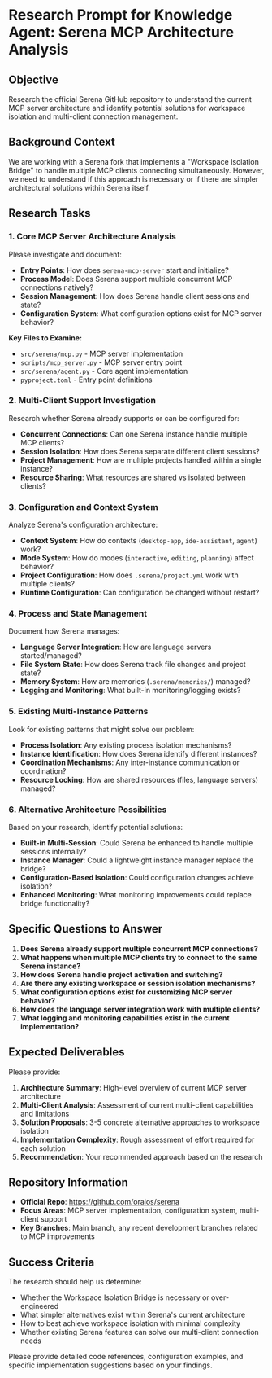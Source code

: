 # Research Prompt for Knowledge Agent: Serena MCP Architecture Analysis

## Objective
Research the official Serena GitHub repository to understand the current MCP server architecture and identify potential solutions for workspace isolation and multi-client connection management.

## Background Context
We are working with a Serena fork that implements a "Workspace Isolation Bridge" to handle multiple MCP clients connecting simultaneously. However, we need to understand if this approach is necessary or if there are simpler architectural solutions within Serena itself.

## Research Tasks

### 1. **Core MCP Server Architecture Analysis**
Please investigate and document:

- **Entry Points**: How does `serena-mcp-server` start and initialize?
- **Process Model**: Does Serena support multiple concurrent MCP connections natively?
- **Session Management**: How does Serena handle client sessions and state?
- **Configuration System**: What configuration options exist for MCP server behavior?

**Key Files to Examine:**
- `src/serena/mcp.py` - MCP server implementation
- `scripts/mcp_server.py` - MCP server entry point
- `src/serena/agent.py` - Core agent implementation
- `pyproject.toml` - Entry point definitions

### 2. **Multi-Client Support Investigation**
Research whether Serena already supports or can be configured for:

- **Concurrent Connections**: Can one Serena instance handle multiple MCP clients?
- **Session Isolation**: How does Serena separate different client sessions?
- **Project Management**: How are multiple projects handled within a single instance?
- **Resource Sharing**: What resources are shared vs isolated between clients?

### 3. **Configuration and Context System**
Analyze Serena's configuration architecture:

- **Context System**: How do contexts (`desktop-app`, `ide-assistant`, `agent`) work?
- **Mode System**: How do modes (`interactive`, `editing`, `planning`) affect behavior?
- **Project Configuration**: How does `.serena/project.yml` work with multiple clients?
- **Runtime Configuration**: Can configuration be changed without restart?

### 4. **Process and State Management**
Document how Serena manages:

- **Language Server Integration**: How are language servers started/managed?
- **File System State**: How does Serena track file changes and project state?
- **Memory System**: How are memories (`.serena/memories/`) managed?
- **Logging and Monitoring**: What built-in monitoring/logging exists?

### 5. **Existing Multi-Instance Patterns**
Look for existing patterns that might solve our problem:

- **Process Isolation**: Any existing process isolation mechanisms?
- **Instance Identification**: How does Serena identify different instances?
- **Coordination Mechanisms**: Any inter-instance communication or coordination?
- **Resource Locking**: How are shared resources (files, language servers) managed?

### 6. **Alternative Architecture Possibilities**
Based on your research, identify potential solutions:

- **Built-in Multi-Session**: Could Serena be enhanced to handle multiple sessions internally?
- **Instance Manager**: Could a lightweight instance manager replace the bridge?
- **Configuration-Based Isolation**: Could configuration changes achieve isolation?
- **Enhanced Monitoring**: What monitoring improvements could replace bridge functionality?

## Specific Questions to Answer

1. **Does Serena already support multiple concurrent MCP connections?**
2. **What happens when multiple MCP clients try to connect to the same Serena instance?**
3. **How does Serena handle project activation and switching?**
4. **Are there any existing workspace or session isolation mechanisms?**
5. **What configuration options exist for customizing MCP server behavior?**
6. **How does the language server integration work with multiple clients?**
7. **What logging and monitoring capabilities exist in the current implementation?**

## Expected Deliverables

Please provide:

1. **Architecture Summary**: High-level overview of current MCP server architecture
2. **Multi-Client Analysis**: Assessment of current multi-client capabilities and limitations
3. **Solution Proposals**: 3-5 concrete alternative approaches to workspace isolation
4. **Implementation Complexity**: Rough assessment of effort required for each solution
5. **Recommendation**: Your recommended approach based on the research

## Repository Information
- **Official Repo**: https://github.com/oraios/serena
- **Focus Areas**: MCP server implementation, configuration system, multi-client support
- **Key Branches**: Main branch, any recent development branches related to MCP improvements

## Success Criteria
The research should help us determine:
- Whether the Workspace Isolation Bridge is necessary or over-engineered
- What simpler alternatives exist within Serena's current architecture
- How to best achieve workspace isolation with minimal complexity
- Whether existing Serena features can solve our multi-client connection needs

Please provide detailed code references, configuration examples, and specific implementation suggestions based on your findings.